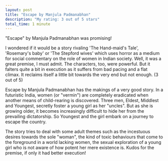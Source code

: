 ```yaml
---
layout: post
title: "Escape by Manjula Padmanabhan"
description: "My rating: 3 out of 5 stars"
total_time: 1 minute
---
```


"Escape" by Manjula Padmanabhan was promising!

I wondered if it would be a story rivaling 'The Hand-maid's Tale', 'Rosemary's baby' or 'The Stepford wives' which uses horror as a medium for social commentary on the role of women in Indian society. Well, it was a great premise, I must admit. The characters, too, were powerful. But it falters quite a bit in execution as it suffers from bad pacing and a flat climax. It reclaims itself a little bit towards the very end but not enough. (3 out of 5)

Escape by Manjula Padmanabhan has the makings of a very good story. In a futuristic India, women (or "vermin") are completely eradicated when another means of child-rearing is discovered. Three men, Eldest, Middlest and Youngest, secretly foster a young girl as her "uncles". But as she is growing older, it becomes increasingly difficult to hide her from the prevailing dictatorship. So Youngest and the girl embark on a journey to escape the country.

The story tries to deal with some adult themes such as the incestuous desires towards the sole "woman", the kind of toxic behaviours that come to the foreground in a world lacking women, the sexual exploration of a young girl who is not aware of how potent her mere existence is. Kudos for the premise, if only it had better execution! 